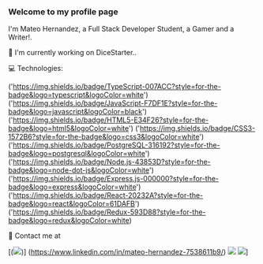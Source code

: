 ### Welcome to my profile page

 I'm Mateo Hernandez, a Full Stack Developer Student, a Gamer and a Writer!.

🔭 I'm currently working on DiceStarter.. 

:computer: Technologies:

('https://img.shields.io/badge/TypeScript-007ACC?style=for-the-badge&logo=typescript&logoColor=white')
('https://img.shields.io/badge/JavaScript-F7DF1E?style=for-the-badge&logo=javascript&logoColor=black')
('https://img.shields.io/badge/HTML5-E34F26?style=for-the-badge&logo=html5&logoColor=white')
('https://img.shields.io/badge/CSS3-1572B6?style=for-the-badge&logo=css3&logoColor=white')
('https://img.shields.io/badge/PostgreSQL-316192?style=for-the-badge&logo=postgresql&logoColor=white')
('https://img.shields.io/badge/Node.js-43853D?style=for-the-badge&logo=node-dot-js&logoColor=white')
('https://img.shields.io/badge/Express.js-000000?style=for-the-badge&logo=express&logoColor=white')
('https://img.shields.io/badge/React-20232A?style=for-the-badge&logo=react&logoColor=61DAFB')
('https://img.shields.io/badge/Redux-593D88?style=for-the-badge&logo=redux&logoColor=white)

 :raising_hand: Contact me at
 
 [(<img src='https://img.shields.io/badge/LinkedIn-0077B5?style=for-the-badge&logo=linkedin&logoColor=white'/>)] (<a>https://www.linkedin.com/in/mateo-hernandez-7538611b9/</a>)
 <img src='https://img.shields.io/badge/Gmail-D14836?style=for-the-badge&logo=gmail&logoColor=white'/>
 <img src='https://img.shields.io/badge/WhatsApp-25D366?style=for-the-badge&logo=whatsapp&logoColor=white'/>]
<!--
**Mate444/Mate444** is a ✨ _special_ ✨ repository because its `README.md` (this file) appears on your GitHub profile.

Here are some ideas to get you started:

- 🔭 I’m currently working on ...
- 🌱 I’m currently learning ...
- 👯 I’m looking to collaborate on ...
- 🤔 I’m looking for help with ...
- 💬 Ask me about ...
- 📫 How to reach me: ...
- 😄 Pronouns: ...
- ⚡ Fun fact: ...
-->
